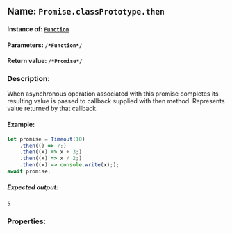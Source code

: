 ## Name: `Promise.classPrototype.then`

#### Instance of: [`Function`](Function.md)

#### Parameters: `/*Function*/`

#### Return value: `/*Promise*/`

### Description:

When asynchronous operation associated with 
this promise completes its resulting value is
passed to callback supplied with then method.
Represents value returned by that callback.

#### Example:

```js
let promise = Timeout(10)
    .then(() => 7;)
    .then((x) => x + 3;)
    .then((x) => x / 2;)
    .then((x) => console.write(x););
await promise;
```

##### Expected output:

```
5
```

### Properties:



